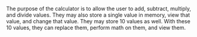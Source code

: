 The purpose of the calculator is to allow the user to add, subtract, multiply, and divide values. They may also store a single value in memory, view that value, and change that value. They may store 10 values as well. With these 10 values, they can replace them, perform math on them, and view them.
